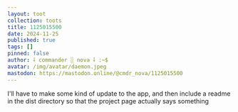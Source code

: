 ```yaml
---
layout: toot
collection: toots
title: 1125015500
date: 2024-11-25
published: true
tags: []
pinned: false
author: ⸸ commander ░ nova ⸸ :~$
avatar: /img/avatar/daemon.jpeg
mastodon: https://mastodon.online/@cmdr_nova/1125015500
---
```


I'll have to make some kind of update to the app, and then include a readme in the dist directory so that the project page actually says something

